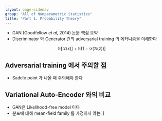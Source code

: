 ```yaml
---
layout: page-sidenav
group: "All of Nonparametric Statistics"
title: "Part 1. Probability Theory"
---
```


- GAN (Goodfellow *et al*, 2014) 논문 핵심 요약
- Discriminator 와 Generator 간의 adversarial training 의 메카니즘을 이해한다

$$
\mathbb{E}[\mathcal{D}(x)]+\mathbb{E}[1-\mathcal{D}(\mathcal{G}(z))]
$$

## Adversarial training 에서 주의할 점
- Saddle point 가 나올 때 주의해야 한다

## Variational Auto-Encoder 와의 비교
- GAN은 Likelihood-free model 이다
- 분포에 대해 mean-field family 를 가정하지 않는다


